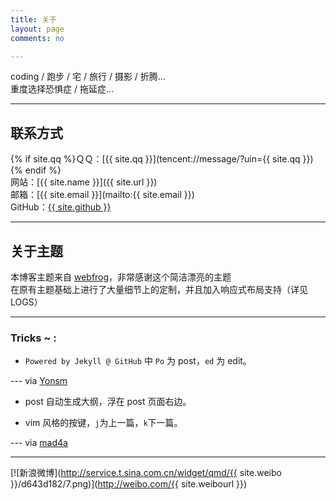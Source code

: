 ```yaml
---
title: 关于
layout: page
comments: no

---
```


coding / 跑步 / 宅 / 旅行 / 摄影 / 折腾...  
重度选择恐惧症 / 拖延症...  

---

## 联系方式


{% if site.qq %}ＱＱ：[{{ site.qq }}](tencent://message/?uin={{ site.qq }}){% endif %}  
网站：[{{ site.name }}]({{ site.url }})  
邮箱：[{{ site.email }}](mailto:{{ site.email }})  
GitHub：[{{ site.github }}](http://github.com/beyondskyml)  

---

## 关于主题

本博客主题来自 [webfrog](https://github.com/webfrogs/webfrogs.github.com)，非常感谢这个简洁漂亮的主题  
在原有主题基础上进行了大量细节上的定制，并且加入响应式布局支持（详见 LOGS）  

---

### Tricks ~ :

- `Powered by Jekyll @ GitHub` 中 `Po` 为 post，`ed` 为 edit。 

--- via [Yonsm](http://yonsm.net/)

- post 自动生成大纲，浮在 post 页面右边。

- vim 风格的按键，`j`为上一篇，`k`下一篇。  

--- via [mad4a](http://mad4a.me/)

---



[![新浪微博](http://service.t.sina.com.cn/widget/qmd/{{ site.weibo }}/d643d182/7.png)](http://weibo.com/{{ site.weibourl }})
